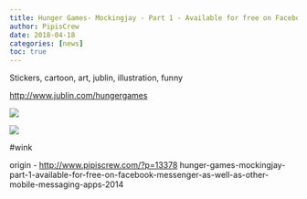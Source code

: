 ```yaml
---
title: Hunger Games- Mockingjay - Part 1 - Available for free on Facebook Messenger as well as other mobile messaging apps (2014)
author: PipisCrew
date: 2018-04-18
categories: [news]
toc: true
---
```


Stickers, cartoon, art, jublin, illustration, funny

http://www.jublin.com/hungergames

![](https://i.imgur.com/hPyoB5u.jpg)

![](https://i.imgur.com/dxtWN5K.jpg)

#wink

origin - http://www.pipiscrew.com/?p=13378 hunger-games-mockingjay-part-1-available-for-free-on-facebook-messenger-as-well-as-other-mobile-messaging-apps-2014